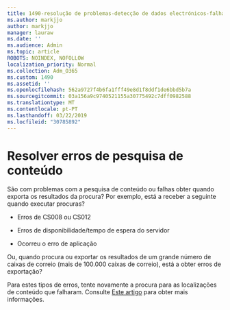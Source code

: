 ```yaml
---
title: 1490-resolução de problemas-detecção de dados electrónicos-falhas
ms.author: markjjo
author: markjjo
manager: lauraw
ms.date: ''
ms.audience: Admin
ms.topic: article
ROBOTS: NOINDEX, NOFOLLOW
localization_priority: Normal
ms.collection: Adm_O365
ms.custom: 1490
ms.assetid: ''
ms.openlocfilehash: 562a9727f4b6fa1fff49e8d1f8ddf1de6bbd5b7a
ms.sourcegitcommit: 03a156a9c9740521155a30775492c7dff0982588
ms.translationtype: MT
ms.contentlocale: pt-PT
ms.lasthandoff: 03/22/2019
ms.locfileid: "30785892"
---
```

# <a name="troubleshoot-content-search-errors"></a>Resolver erros de pesquisa de conteúdo

São com problemas com a pesquisa de conteúdo ou falhas obter quando exporta os resultados da procura?
Por exemplo, está a receber a seguinte quando executar procuras?

- Erros de CS008 ou CS012

- Erros de disponibilidade/tempo de espera do servidor

- Ocorreu o erro de aplicação

Ou, quando procura ou exportar os resultados de um grande número de caixas de correio (mais de 100.000 caixas de correio), está a obter erros de exportação?

Para estes tipos de erros, tente novamente a procura para as localizações de conteúdo que falharam. Consulte [Este artigo](https://docs.microsoft.com/office365/securitycompliance/retry-failed-content-search) para obter mais informações.
